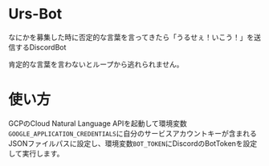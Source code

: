 # Urs-Bot

なにかを募集した時に否定的な言葉を言ってきたら「うるせぇ！いこう！」を送信するDiscordBot

肯定的な言葉を言わないとループから逃れられません。

# 使い方
GCPのCloud Natural Language APIを起動して環境変数`GOOGLE_APPLICATION_CREDENTIALS`に自分のサービスアカウントキーが含まれるJSONファイルパスに設定し、環境変数`BOT_TOKEN`にDiscordのBotTokenを設定して実行します。

